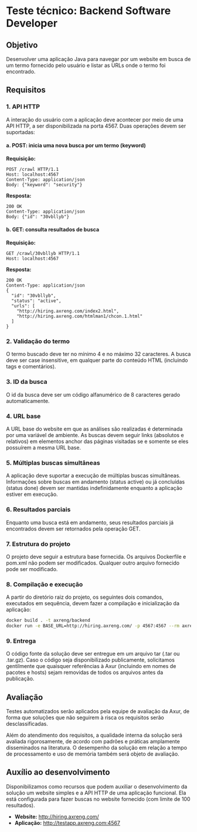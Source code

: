 # Teste técnico: Backend Software Developer

## Objetivo

Desenvolver uma aplicação Java para navegar por um website em busca de um termo fornecido pelo usuário e listar as URLs onde o termo foi encontrado.

## Requisitos

### 1. API HTTP

A interação do usuário com a aplicação deve acontecer por meio de uma API HTTP, a ser disponibilizada na porta 4567. Duas operações devem ser suportadas:

#### a. POST: inicia uma nova busca por um termo (keyword)

**Requisição:**

```http
POST /crawl HTTP/1.1
Host: localhost:4567
Content-Type: application/json
Body: {"keyword": "security"}
```

**Resposta:**

```http
200 OK
Content-Type: application/json
Body: {"id": "30vbllyb"}
```

#### b. GET: consulta resultados de busca

**Requisição:**

```http
GET /crawl/30vbllyb HTTP/1.1
Host: localhost:4567
```

**Resposta:**

```http
200 OK
Content-Type: application/json
{
  "id": "30vbllyb",
  "status": "active",
  "urls": [
    "http://hiring.axreng.com/index2.html",
    "http://hiring.axreng.com/htmlman1/chcon.1.html"
  ]
}
```

### 2. Validação do termo

O termo buscado deve ter no mínimo 4 e no máximo 32 caracteres. A busca deve ser case insensitive, em qualquer parte do conteúdo HTML (incluindo tags e comentários).

### 3. ID da busca

O id da busca deve ser um código alfanumérico de 8 caracteres gerado automaticamente.

### 4. URL base

A URL base do website em que as análises são realizadas é determinada por uma variável de ambiente. As buscas devem seguir links (absolutos e relativos) em elementos anchor das páginas visitadas se e somente se eles possuírem a mesma URL base.

### 5. Múltiplas buscas simultâneas

A aplicação deve suportar a execução de múltiplas buscas simultâneas. Informações sobre buscas em andamento (status active) ou já concluídas (status done) devem ser mantidas indefinidamente enquanto a aplicação estiver em execução.

### 6. Resultados parciais

Enquanto uma busca está em andamento, seus resultados parciais já encontrados devem ser retornados pela operação GET.

### 7. Estrutura do projeto

O projeto deve seguir a estrutura base fornecida. Os arquivos Dockerfile e pom.xml não podem ser modificados. Qualquer outro arquivo fornecido pode ser modificado.

### 8. Compilação e execução

A partir do diretório raiz do projeto, os seguintes dois comandos, executados em sequência, devem fazer a compilação e inicialização da aplicação:

```bash
docker build . -t axreng/backend
docker run -e BASE_URL=http://hiring.axreng.com/ -p 4567:4567 --rm axreng/backend
```

### 9. Entrega

O código fonte da solução deve ser entregue em um arquivo tar (.tar ou .tar.gz). Caso o código seja disponibilizado publicamente, solicitamos gentilmente que quaisquer referências à Axur (incluindo em nomes de pacotes e hosts) sejam removidas de todos os arquivos antes da publicação.

## Avaliação

Testes automatizados serão aplicados pela equipe de avaliação da Axur, de forma que soluções que não seguirem à risca os requisitos serão desclassificadas.

Além do atendimento dos requisitos, a qualidade interna da solução será avaliada rigorosamente, de acordo com padrões e práticas amplamente disseminados na literatura. O desempenho da solução em relação a tempo de processamento e uso de memória também será objeto de avaliação.

## Auxílio ao desenvolvimento

Disponibilizamos como recursos que podem auxiliar o desenvolvimento da solução um website simples e a API HTTP de uma aplicação funcional. Ela está configurada para fazer buscas no website fornecido (com limite de 100 resultados).

- **Website:** <http://hiring.axreng.com/>
- **Aplicação:** <http://testapp.axreng.com:4567>